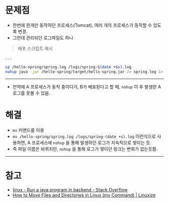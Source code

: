 # 문제점
- 한번에 한개만 동작하던 프로세스(Tomcat), 여러 개의 프로세스가 동작할 수 있도록 변경.
- 그런데 관리되던 로그파일도 하나

>   배포 스크립트 예시
  ```bash
  ...
  
  cp /hello-spring/spring.log /logs/spring-$(date +$s).log
  nohup java -jar /hello-spring/target/hello-spring.jar 2> spring.log 1> dev/null &
  ```

---

- 만약에 A 프로세스가 동작 중이다가, B가 배포된다고 할 때, `nohup` 이 후 발생한 A 로그를 못볼 수 있음.

# 해결
- `mv` 커맨드를 이용
- `mv /hello-spring/spring.log /logs/spring-(date +s).log` 이런식으로 사용하면, A 프로세스에 `nohup` 을 통해 발생하던 로그가 지속적으로 쌓이는 듯.
- 즉 파일 이름은 바뀌지만, `nohup`  을 통해 로그가 쌓이던 링크는 변화가 없는듯함.

---
# 참고
- [linux - Run a java program in backend - Stack Overflow](https://stackoverflow.com/questions/9323690/run-a-java-program-in-backend)
- [How to Move Files and Directories in Linux (mv Command) | Linuxize](https://linuxize.com/post/how-to-move-files-in-linux-with-mv-command/)
